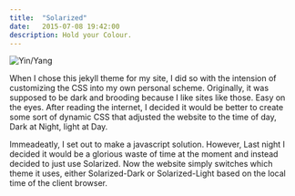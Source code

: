 ```yaml
---
title:  "Solarized"
date:   2015-07-08 19:42:00
description: Hold your Colour.
---
```

![Yin/Yang](http://ethanschoonover.com/solarized/img/solarized-yinyang.png "Balance")

When I chose this jekyll theme for my site, I did so with the intension of customizing the CSS into my own personal scheme. Originally, it was supposed to be dark and brooding because I like sites like those. Easy on the eyes. After reading the internet, I decided it would be better to create some sort of dynamic CSS that adjusted the website to the time of day, Dark at Night, light at Day.

Immeadeatly, I set out to make a javascript solution. However, Last night I decided it would be a glorious waste of time at the moment and instead decided to just use Solarized. Now the website simply switches which theme it uses, either Solarized-Dark or Solarized-Light based on the local time of the client browser.
